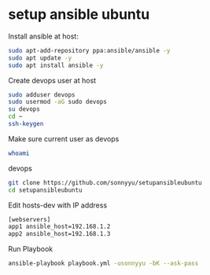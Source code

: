 # setup ansible ubuntu
Install ansible at host:
```sh
sudo apt-add-repository ppa:ansible/ansible -y
sudo apt update -y
sudo apt install ansible -y
```
Create devops user at host
```sh
sudo adduser devops
sudo usermod -aG sudo devops
su devops
cd ~
ssh-keygen
```
Make sure current user as devops
```sh
whoami
```
devops

```sh
git clone https://github.com/sonnyyu/setupansibleubuntu
cd setupansibleubuntu
```
Edit hosts-dev with IP address
```sh
[webservers]
app1 ansible_host=192.168.1.2
app2 ansible_host=192.168.1.3
```
Run Playbook
```sh
ansible-playbook playbook.yml -usonnyyu -bK --ask-pass
```


